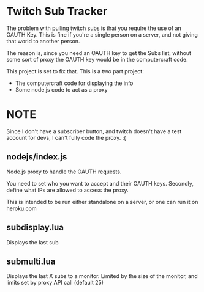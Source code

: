 # Twitch Sub Tracker

The problem with pulling twitch subs is that you require the use of an OAUTH Key. 
This is fine if you're a single person on a server, and not giving that world to another person.

The reason is, since you need an OAUTH key to get the Subs list, without some sort of proxy the OAUTH key would be in the computercraft code.

This project is set to fix that. This is a two part project:
- The computercraft code for displaying the info
- Some node.js code to act as a proxy

# NOTE
Since I don't have a subscriber button, and twitch doesn't have a test account for devs, I can't fully code the proxy. :(

nodejs/index.js
----------

Node.js proxy to handle the OAUTH requests. 

You need to set who you want to accept and their OAUTH keys. 
Secondly, define what IPs are allowed to access the proxy.

This is intended to be run either standalone on a server, or one can run it on heroku.com

subdisplay.lua
--------------

Displays the last sub

submulti.lua
------------

Displays the last X subs to a monitor.
Limited by the size of the monitor, and limits set by proxy API call (default 25)
